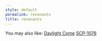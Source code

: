 ```yaml
---
style: default
permalink: revenants
title: revenants
---
```

You may also like:
[Daylight Come](http://scp-wiki.net/daylight-come)
[SCP-1076](http://scp-wiki.net/scp-1076)